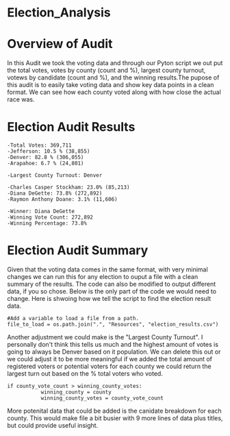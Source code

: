 # Election_Analysis

# Overview of Audit
In this Audit we took the voting data and through our Pyton script we out put the total votes, votes by county (count and %), largest county turnout, votews by candidate (count and %), and the winning results.The pupose of this audit is to easily take voting data and show key data points in a clean format. We can see how each county voted along with how close the actual race was.
# Election Audit Results
    -Total Votes: 369,711
    -Jefferson: 10.5 % (38,855)
    -Denver: 82.8 % (306,055)
    -Arapahoe: 6.7 % (24,801)
    
    -Largest County Turnout: Denver
    
    -Charles Casper Stockham: 23.0% (85,213)
    -Diana DeGette: 73.8% (272,892)
    -Raymon Anthony Doane: 3.1% (11,606)
    
    -Winner: Diana DeGette
    -Winning Vote Count: 272,892
    -Winning Percentage: 73.8%
    
# Election Audit Summary
Given that the voting data comes in the same format, with very minimal changes we can run this for any election to ouput a file with a clean summary of the results. The code can also be modified to output different data, if you so chose. Below is the only part of the code we would need to change. Here is shwoing how we tell the script to find the election result data.

```
#Add a variable to load a file from a path.
file_to_load = os.path.join(".", "Resources", "election_results.csv")
```
Another adjustment we could make is the "Largest County Turnout". I personally don't think this tells us much and the highest amount of votes is going to always be Denver based on it population. We can delete this out or we could adjust it to be more meaningful if we added the total amount of registered voters or potential voters for each county we could return the largest turn out based on the % total voters who voted.
 ```
 if county_vote_count > winning_county_votes:
            winning_county = county
            winning_county_votes = county_vote_count
```
More potenital data that could be added is the canidate breakdown for each county. This would make file a bit busier with 9 more lines of data plus titles, but could provide useful insight.
